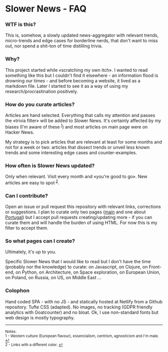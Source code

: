 # Slower News - FAQ

### WTF is this?

This is, somehow, a slowly updated news-aggregator with relevant trends, micro-trends and edge cases for borderline nerds, that don't want to miss out, nor spend a shit-ton of time distilling trivia.

### Why?

This project started while «scratching my own itch». I wanted to read something like this but I couldn't find it elsewhere - an information flood is drowning our times - and before becoming a website, it lived as a markdown file. Later I started to see it as a way of using my research/procrastination positively.

### How do you curate articles?

Articles are hand selected. Everything that calls my attention and passes the «trivia filter» will be added to Slower News. It's certainly affected by my biases (I'm aware of these<sup id="refnote1"> [1](#footnote1)</sup>) and most articles on main page were on Hacker News.

My strategy is to pick articles that are relevant at least for some months and not for a week or two: articles that dissect trends or unveil less known trends and some interesting edge cases and counter-examples.

### How often is Slower News updated?

Only when relevant. Visit every month and «you're good to go». New articles are easy to spot<sup id="refnote2"> [2](#footnote2)</sup>.

### Can I contribute?

Open an issue or pull request this repository with relevant links, corrections or suggestions. I plan to curate only two pages ([main](https://www.slowernews.com/) and one about [Portugal](https://www.slowernews.com/portugal)) but I accept pull requests creating/updating more - if you can curate them and will handle the burden of using HTML. For now this is my filter to accept them.

### So what pages can I create?

Ultimately, it's up to you.

Specific Slower News that I would like to read but I don't have the time (probably nor the knowledge) to curate: on Javascript, on Clojure, on Front-end, on Python, on Architecture, on Space exploration, on European Union, on Poland, on Russia, on US, on Middle East ...

### Colophon

Hand coded SPA - with no JS - and statically hosted at Netlify from a Github repository. Tufte CSS (adapted). No images, no tracking (GDPR friendly analytics with Goatcounter) and no bloat. Ok, I use non-standard fonts but web design is mostly typography.

---
<sup>Notes:</sup><br>
<sup><a name="footnote1">1</a> - Western culture (European flavour), essencialism, centrism, agnosticism and I'm male. [↩](#refnote1)</sup><br>
<sup><a name="footnote2">2</a> - Links with a different color. [↩](#refnote2)</sup><br>
